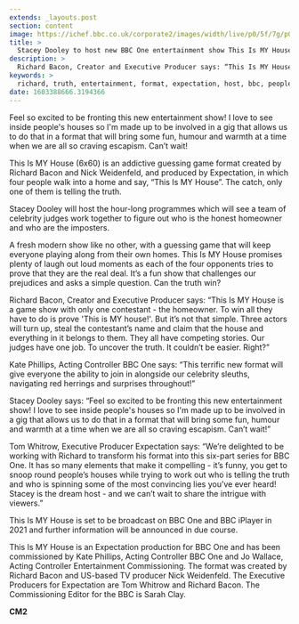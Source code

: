 ```yaml
--- 
extends: _layouts.post 
section: content 
image: https://ichef.bbc.co.uk/corporate2/images/width/live/p0/5f/7g/p05f7gd0.jpg/624 
title: > 
  Stacey Dooley to host new BBC One entertainment show This Is MY House 
description: > 
  Richard Bacon, Creator and Executive Producer says: “This Is MY House is a game show with only one contestant - the homeowner.Can’t wait!”Tom Whitrow, Executive Producer Expectation says: “We’re delighted to be working with Richard to transform his format into this six-part series for BBC One.This Is MY House is an Expectation production for BBC One and has been commissioned by Kate Phillips, Acting Controller BBC One and Jo Wallace, Acting Controller Entertainment Commissioning.The format was created by Richard Bacon and US-based TV producer Nick Weidenfeld.The Executive Producers for Expectation are Tom Whitrow and Richard Bacon. 
keywords: > 
  richard, truth, entertainment, format, expectation, host, bbc, peoples, houses, bacon, producer, dooley, stacey, house 
date: 1603388666.3194366 
--- 
```

<div><p>Feel so excited to be fronting this new entertainment show! I love to see inside people's houses so I'm made up to be involved in a gig that allows us to do that in a format that will bring some fun, humour and warmth at a time when we are all so craving escapism. Can&#8217;t wait!</p><p>This Is MY House (6x60) is an addictive guessing game format created by Richard Bacon and Nick Weidenfeld, and produced by Expectation, in which four people walk into a home and say, &#8220;This Is MY House&#8221;. The catch, only one of them is telling the truth.</p>
<p>Stacey Dooley will host the hour-long programmes which will see a team of celebrity judges work together to figure out who is the honest homeowner and who are the imposters.</p>
<p>A fresh modern show like no other, with a guessing game that will keep everyone playing along from their own homes. This Is MY House promises plenty of laugh out loud moments as each of the four opponents tries to prove that they are the real deal. It&#8217;s a fun show that challenges our prejudices and asks a simple question. Can the truth win?</p>
<p>Richard Bacon, Creator and Executive Producer says: &#8220;This Is MY House is a game show with only one contestant - the homeowner. To win all they have to do is prove 'This is MY house!'. But it&#8217;s not that simple. Three actors will turn up, steal the contestant&#8217;s name and claim that the house and everything in it belongs to them. They all have competing stories. Our judges have one job. To uncover the truth. It couldn&#8217;t be easier. Right?&#8221;</p>
<p>Kate Phillips, Acting Controller BBC One says: &#8220;This terrific new format will give everyone the ability to join in alongside our celebrity sleuths, navigating red herrings and surprises throughout!&#8221;</p>
<p>Stacey Dooley says: &#8220;Feel so excited to be fronting this new entertainment show! I love to see inside people's houses so I'm made up to be involved in a gig that allows us to do that in a format that will bring some fun, humour and warmth at a time when we are all so craving escapism. Can&#8217;t wait!&#8221;</p>
<p>Tom Whitrow, Executive Producer Expectation says: &#8220;We&#8217;re delighted to be working with Richard to transform his format into this six-part series for BBC One. It has so many elements that make it compelling - it&#8217;s funny, you get to snoop round people&#8217;s houses while trying to work out who is telling the truth and who is spinning some of the most convincing lies you&#8217;ve ever heard! Stacey is the dream host - and we can&#8217;t wait to share the intrigue with viewers.&#8221;</p>
<p>This Is MY House is set to be broadcast on BBC One and BBC iPlayer in 2021 and further information will be announced in due course.</p>
<p>This Is MY House is an Expectation production for BBC One and has been commissioned by Kate Phillips, Acting Controller BBC One and Jo Wallace, Acting Controller Entertainment Commissioning. The format was created by Richard Bacon and US-based TV producer Nick Weidenfeld. The Executive Producers for Expectation are Tom Whitrow and Richard Bacon. The Commissioning Editor for the BBC is Sarah Clay.</p>
<p><strong>CM2</strong></p></div>